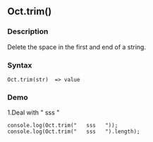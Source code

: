 ## Oct.trim()

### Description

Delete the space in the first and end of a string.

### Syntax
	Oct.trim(str)  => value


### Demo

1.Deal with "   sss   "

	console.log(Oct.trim("   sss   "));
	console.log(Oct.trim("   sss   ").length);